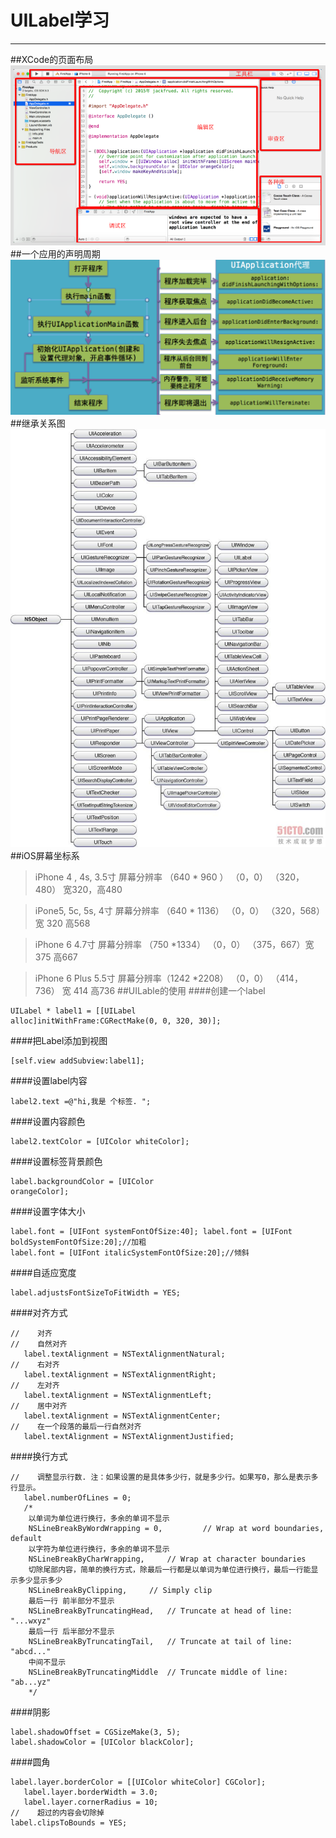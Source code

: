 # UILabel学习
---
##XCode的页面布局
![布局](界面.png)
##一个应用的声明周期
![声明周期](应用程序生命周期.png)
##继承关系图
![继承](继承关系图.jpeg)
##iOS屏幕坐标系
>iPhone 4 , 4s, 3.5寸
屏幕分辨率  （640 * 960 ）  （0，0） （320，480） 宽320，高480

>iPone5, 5c, 5s, 4寸
屏幕分辨率 （640 * 1136）  （0，0） （320，568）宽 320 高568

>iPhone 6         4.7寸
屏幕分辨率 （750 *1334）   （0，0） （375，667）宽 375   高667

>iPhone 6 Plus  5.5寸
 屏幕分辨率（1242 *2208） （0，0） （414，736） 宽 414 高736
 ##UILable的使用
 ####创建一个label
 ```
 UILabel * label1 = [[UILabel
alloc]initWithFrame:CGRectMake(0, 0, 320, 30)];
 ```
 ####把Label添加到视图
 ```
 [self.view addSubview:label1];
 ```
 ####设置label内容
 ```
 label2.text =@"hi,我是 个标签. ";
 ```
 ####设置内容颜色
 ```
 label2.textColor = [UIColor whiteColor];
 ```
 ####设置标签背景颜色
 ```
 label.backgroundColor = [UIColor
orangeColor];
 ```
 ####设置字体大小
 ```
 label.font = [UIFont systemFontOfSize:40]; label.font = [UIFont boldSystemFontOfSize:20];//加粗
label.font = [UIFont italicSystemFontOfSize:20];//倾斜
 ```
 ####自适应宽度
 ```
 label.adjustsFontSizeToFitWidth = YES;
 ```
 ####对齐方式
 ```
 //    对齐
//    自然对齐
    label.textAlignment = NSTextAlignmentNatural;
//    右对齐
    label.textAlignment = NSTextAlignmentRight;
//    左对齐
    label.textAlignment = NSTextAlignmentLeft;
//    居中对齐
    label.textAlignment = NSTextAlignmentCenter;
//    在一个段落的最后一行自然对齐
    label.textAlignment = NSTextAlignmentJustified;
 ```
 ####换行方式
 ```
 //    调整显示行数. 注：如果设置的是具体多少行，就是多少行。如果写0，那么是表示多行显示。
    label.numberOfLines = 0;
    /*
     以单词为单位进行换行，多余的单词不显示
     NSLineBreakByWordWrapping = 0,     	// Wrap at word boundaries, default
     以字符为单位进行换行，多余的单词不显示
     NSLineBreakByCharWrapping,		// Wrap at character boundaries
     切除尾部内容，简单的换行方式，除最后一行都是以单词为单位进行换行，最后一行能显示多少显示多少
     NSLineBreakByClipping,		// Simply clip
     最后一行 前半部分不显示
     NSLineBreakByTruncatingHead,	// Truncate at head of line: "...wxyz"
     最后一行 后半部分不显示
     NSLineBreakByTruncatingTail,	// Truncate at tail of line: "abcd..."
     中间不显示
     NSLineBreakByTruncatingMiddle	// Truncate middle of line:  "ab...yz"
     */
 ```
 ####阴影
 ```
 label.shadowOffset = CGSizeMake(3, 5);
 label.shadowColor = [UIColor blackColor];
 ```
 ####圆角
 ```
 label.layer.borderColor = [[UIColor whiteColor] CGColor];
    label.layer.borderWidth = 3.0;
    label.layer.cornerRadius = 10;
//    超过的内容会切除掉
label.clipsToBounds = YES;
 ```